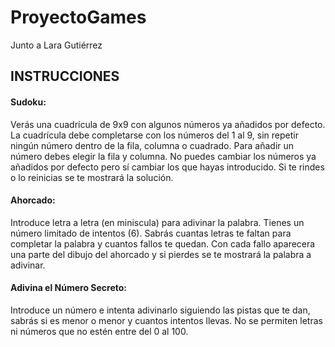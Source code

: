 # ProyectoGames
Junto a Lara Gutiérrez


## INSTRUCCIONES


#### Sudoku:
Verás una cuadrícula de 9x9 con algunos números ya añadidos por defecto. La cuadrícula debe completarse con los números del 1 al 9, sin repetir ningún número dentro de la fila, columna o cuadrado. Para añadir un número debes elegir la fila y columna. No puedes cambiar los números ya añadidos por defecto pero sí cambiar los que hayas introducido. Si te rindes o lo reinicias se te mostrará la solución.

#### Ahorcado:
Introduce letra a letra (en miniscula) para adivinar la palabra. Tienes un número limitado de intentos (6). Sabrás cuantas letras te faltan para completar la palabra y cuantos fallos te quedan. Con cada fallo aparecera una parte del dibujo del ahorcado y si pierdes se te mostrará la palabra a adivinar.

#### Adivina el Número Secreto:
 Introduce un número e intenta adivinarlo siguiendo las pistas que te dan, sabrás si es menor o menor y cuantos intentos llevas. No se permiten letras ni números que no estén entre del 0 al 100.
